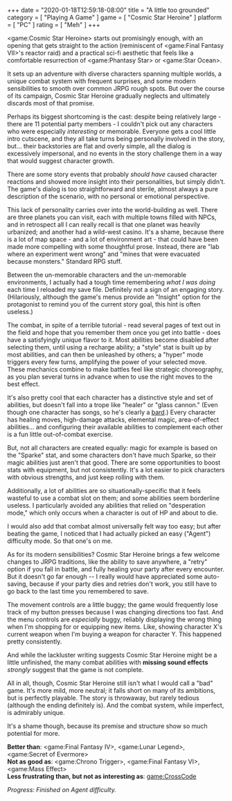 +++
date = "2020-01-18T12:59:18-08:00"
title = "A little too grounded"
category = [ "Playing A Game" ]
game = [ "Cosmic Star Heroine" ]
platform = [ "PC" ]
rating = [ "Meh" ]
+++

<game:Cosmic Star Heroine> starts out promisingly enough, with an opening that gets straight to the action (reminiscent of <game:Final Fantasy VII>'s reactor raid) and a practical sci-fi aesthetic that feels like a comfortable resurrection of <game:Phantasy Star> or <game:Star Ocean>.

It sets up an adventure with diverse characters spanning multiple worlds, a unique combat system with frequent surprises, and some modern sensibilities to smooth over common JRPG rough spots.  But over the course of its campaign, Cosmic Star Heroine gradually neglects and ultimately discards most of that promise.

Perhaps its biggest shortcoming is the cast: despite being relatively large - there are 11 potential party members - I couldn't pick out any characters who were especially <i>interesting</i> or memorable.  Everyone gets a cool little intro cutscene, and they all take turns being personally involved in the story, but... their backstories are flat and overly simple, all the dialog is excessively impersonal, and no events in the story challenge them in a way that would suggest character growth.

There are some story events that probably <i>should have</i> caused character reactions and showed more insight into their personalities, but simply didn't.  The game's dialog is too straightforward and sterile, almost always a pure description of the scenario, with no personal or emotional perspective.

This lack of personality carries over into the world-building as well.  There are three planets you can visit, each with multiple towns filled with NPCs, and in retrospect all I can really recall is that one planet was heavily urbanized; and another had a wild-west casino.  It's a shame, because there is a lot of map space - and a lot of environment art - that could have been made more compelling with some thoughtful prose.  Instead, there are "lab where an experiment went wrong" and "mines that were evacuated because monsters."  Standard RPG stuff.

Between the un-memorable characters and the un-memorable environments, I actually had a tough time remembering <i>what I was doing</i> each time I reloaded my save file.  Definitely not a sign of an engaging story.  (Hilariously, although the game's menus provide an "Insight" option for the protagonist to remind you of the current story goal, this hint is often useless.)

The combat, in spite of a terrible tutorial - read several pages of text out in the field and hope that you remember them once you get into battle - does have a satisfyingly unique flavor to it.  Most abilities become disabled after selecting them, until using a recharge ability; a "style" stat is built up by most abilities, and can then be unleashed by others; a "hyper" mode triggers every few turns, amplifying the power of your selected move.  These mechanics combine to make battles feel like strategic choreography, as you plan several turns in advance when to use the right moves to the best effect.

It's also pretty cool that each character has a distinctive style and set of abilities, but doesn't fall into a trope like "healer" or "glass cannon."  (Even though one character has songs, so he's clearly a <a href="https://www.youtube.com/watch?v=NlWv0d_3Ar8">bard</a>.)  Every character has healing moves, high-damage attacks, elemental magic, area-of-effect abilities... and configuring their available abilities to complement each other is a fun little out-of-combat exercise.

But, not all characters are created equally: magic for example is based on the "Sparke" stat, and some characters don't have much Sparke, so their magic abilities just aren't that good.  There are some opportunities to boost stats with equipment, but not consistently.  It's a lot easier to pick characters with obvious strengths, and just keep rolling with them.

Additionally, a lot of abilities are so situationally-specific that it feels wasteful to use a combat slot on them; and some abilities seem borderline useless.  I particularly avoided any abilities that relied on "desperation mode," which only occurs when a character is out of HP and about to die.

I would also add that combat almost universally felt way too easy; but after beating the game, I noticed that I had actually picked an easy ("Agent") difficulty mode.  So that one's on me.

As for its modern sensibilities?  Cosmic Star Heroine brings a few welcome changes to JRPG traditions, like the ability to save anywhere, a "retry" option if you fall in battle, and fully healing your party after every encounter.  But it doesn't go far enough -- I really would have appreciated some auto-saving, because if your party dies and retries don't work, you still have to go back to the last time you remembered to save.

The movement controls are a little buggy; the game would frequently lose track of my button presses because I was changing directions too fast.  And the menu controls are <i>especially</i> buggy, reliably displaying the wrong thing when I'm shopping for or equipping new items.  Like, showing character X's current weapon when I'm buying a weapon for character Y.  This happened pretty consistently.

And while the lackluster writing suggests Cosmic Star Heroine might be a little unfinished, the many combat abilities with <b>missing sound effects</b> <i>strongly</i> suggest that the game is not complete.

All in all, though, Cosmic Star Heroine still isn't what I would call a "bad" game.  It's more mild, more neutral; it falls short on many of its ambitions, but is perfectly playable.  The story is throwaway, but rarely tedious (although the ending definitely is).  And the combat system, while imperfect, is admirably unique.

It's a shame though, because its premise and structure show so much potential for more.

<b>Better than</b>: <game:Final Fantasy IV>, <game:Lunar Legend>, <game:Secret of Evermore>  
<b>Not as good as</b>: <game:Chrono Trigger>, <game:Final Fantasy VI>, <game:Mass Effect>  
<b>Less frustrating than, but not as interesting as</b>: <game:CrossCode>

<i>Progress: Finished on Agent difficulty.</i>
